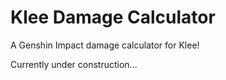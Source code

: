 # Klee Damage Calculator
A Genshin Impact damage calculator for Klee!

Currently under construction...
